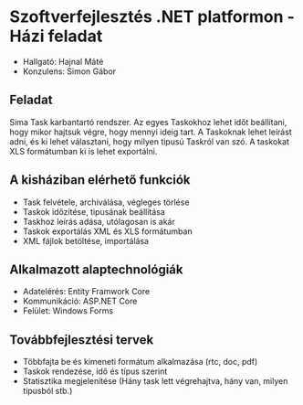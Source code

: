 # Szoftverfejlesztés .NET platformon - Házi feladat #

  * Hallgató: Hajnal Máté
  * Konzulens: Simon Gábor
## Feladat ##

Sima Task karbantartó rendszer. Az egyes Taskokhoz lehet időt beállítani, hogy mikor hajtsuk végre, hogy mennyi ideig tart. A Taskoknak lehet leírást adni, és ki lehet választani, hogy milyen tipusú Taskról van szó. A taskokat XLS formátumban ki is lehet exportálni.

## A kisháziban elérhető funkciók ##
  * Task felvétele, archiválása, végleges törlése
  * Taskok időzítése, tipusának beállítása
  * Taskhoz leírás adása, utólagosan is akár
  * Taskok exportálás XML és XLS formátumban
  * XML fájlok betöltése, importálása

## Alkalmazott alaptechnológiák ##
  * Adatelérés: Entity Framwork Core 
  * Kommunikáció: ASP.NET Core
  * Felület: Windows Forms

## Továbbfejlesztési tervek ##
  * Többfajta be és kimeneti formátum alkalmazása (rtc, doc, pdf)
  * Taskok rendezése, idő és típus szerint
  * Statisztika megjelenítése (Hány task lett végrehajtva, hány van, milyen tipusból stb.)
